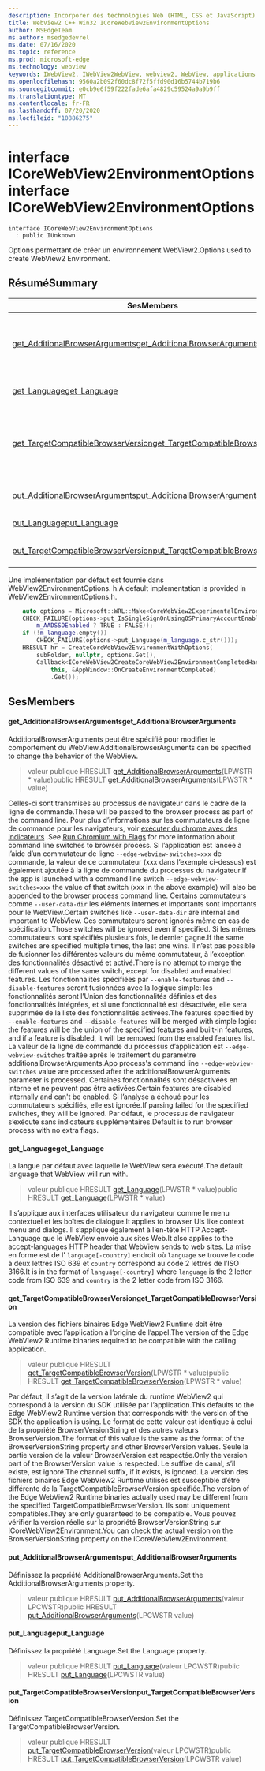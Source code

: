 ```yaml
---
description: Incorporer des technologies Web (HTML, CSS et JavaScript) dans vos applications natives avec le contrôle Microsoft Edge WebView2
title: WebView2 C++ Win32 ICoreWebView2EnvironmentOptions
author: MSEdgeTeam
ms.author: msedgedevrel
ms.date: 07/16/2020
ms.topic: reference
ms.prod: microsoft-edge
ms.technology: webview
keywords: IWebView2, IWebView2WebView, webview2, WebView, applications Win32, Win32, Edge, ICoreWebView2, ICoreWebView2Controller, contrôle de navigateur, html Edge, ICoreWebView2EnvironmentOptions
ms.openlocfilehash: 9560a2b092f60dc8f72f5ffd90d16b5744b719b6
ms.sourcegitcommit: e0cb9e6f59f222fade6afa4829c59524a9a9b9ff
ms.translationtype: MT
ms.contentlocale: fr-FR
ms.lasthandoff: 07/20/2020
ms.locfileid: "10886275"
---
```

# <span data-ttu-id="2339c-104">interface ICoreWebView2EnvironmentOptions</span><span class="sxs-lookup"><span data-stu-id="2339c-104">interface ICoreWebView2EnvironmentOptions</span></span> 

```
interface ICoreWebView2EnvironmentOptions
  : public IUnknown
```

<span data-ttu-id="2339c-105">Options permettant de créer un environnement WebView2.</span><span class="sxs-lookup"><span data-stu-id="2339c-105">Options used to create WebView2 Environment.</span></span>

## <span data-ttu-id="2339c-106">Résumé</span><span class="sxs-lookup"><span data-stu-id="2339c-106">Summary</span></span>

 <span data-ttu-id="2339c-107">Ses</span><span class="sxs-lookup"><span data-stu-id="2339c-107">Members</span></span>                        | <span data-ttu-id="2339c-108">Descriptions</span><span class="sxs-lookup"><span data-stu-id="2339c-108">Descriptions</span></span>
--------------------------------|---------------------------------------------
[<span data-ttu-id="2339c-109">get_AdditionalBrowserArguments</span><span class="sxs-lookup"><span data-stu-id="2339c-109">get_AdditionalBrowserArguments</span></span>](#get_additionalbrowserarguments) | <span data-ttu-id="2339c-110">AdditionalBrowserArguments peut être spécifié pour modifier le comportement du WebView.</span><span class="sxs-lookup"><span data-stu-id="2339c-110">AdditionalBrowserArguments can be specified to change the behavior of the WebView.</span></span>
[<span data-ttu-id="2339c-111">get_Language</span><span class="sxs-lookup"><span data-stu-id="2339c-111">get_Language</span></span>](#get_language) | <span data-ttu-id="2339c-112">La langue par défaut avec laquelle le WebView sera exécuté.</span><span class="sxs-lookup"><span data-stu-id="2339c-112">The default language that WebView will run with.</span></span>
[<span data-ttu-id="2339c-113">get_TargetCompatibleBrowserVersion</span><span class="sxs-lookup"><span data-stu-id="2339c-113">get_TargetCompatibleBrowserVersion</span></span>](#get_targetcompatiblebrowserversion) | <span data-ttu-id="2339c-114">La version des fichiers binaires Edge WebView2 Runtime doit être compatible avec l’application à l’origine de l’appel.</span><span class="sxs-lookup"><span data-stu-id="2339c-114">The version of the Edge WebView2 Runtime binaries required to be compatible with the calling application.</span></span>
[<span data-ttu-id="2339c-115">put_AdditionalBrowserArguments</span><span class="sxs-lookup"><span data-stu-id="2339c-115">put_AdditionalBrowserArguments</span></span>](#put_additionalbrowserarguments) | <span data-ttu-id="2339c-116">Définissez la propriété AdditionalBrowserArguments.</span><span class="sxs-lookup"><span data-stu-id="2339c-116">Set the AdditionalBrowserArguments property.</span></span>
[<span data-ttu-id="2339c-117">put_Language</span><span class="sxs-lookup"><span data-stu-id="2339c-117">put_Language</span></span>](#put_language) | <span data-ttu-id="2339c-118">Définissez la propriété Language.</span><span class="sxs-lookup"><span data-stu-id="2339c-118">Set the Language property.</span></span>
[<span data-ttu-id="2339c-119">put_TargetCompatibleBrowserVersion</span><span class="sxs-lookup"><span data-stu-id="2339c-119">put_TargetCompatibleBrowserVersion</span></span>](#put_targetcompatiblebrowserversion) | <span data-ttu-id="2339c-120">Définissez TargetCompatibleBrowserVersion.</span><span class="sxs-lookup"><span data-stu-id="2339c-120">Set the TargetCompatibleBrowserVersion.</span></span>

<span data-ttu-id="2339c-121">Une implémentation par défaut est fournie dans WebView2EnvironmentOptions. h.</span><span class="sxs-lookup"><span data-stu-id="2339c-121">A default implementation is provided in WebView2EnvironmentOptions.h.</span></span>

```cpp
    auto options = Microsoft::WRL::Make<CoreWebView2ExperimentalEnvironmentOptions>();
    CHECK_FAILURE(options->put_IsSingleSignOnUsingOSPrimaryAccountEnabled(
        m_AADSSOEnabled ? TRUE : FALSE));
    if (!m_language.empty())
        CHECK_FAILURE(options->put_Language(m_language.c_str()));
    HRESULT hr = CreateCoreWebView2EnvironmentWithOptions(
        subFolder, nullptr, options.Get(),
        Callback<ICoreWebView2CreateCoreWebView2EnvironmentCompletedHandler>(
            this, &AppWindow::OnCreateEnvironmentCompleted)
            .Get());
```

## <span data-ttu-id="2339c-122">Ses</span><span class="sxs-lookup"><span data-stu-id="2339c-122">Members</span></span>

#### <span data-ttu-id="2339c-123">get_AdditionalBrowserArguments</span><span class="sxs-lookup"><span data-stu-id="2339c-123">get_AdditionalBrowserArguments</span></span> 

<span data-ttu-id="2339c-124">AdditionalBrowserArguments peut être spécifié pour modifier le comportement du WebView.</span><span class="sxs-lookup"><span data-stu-id="2339c-124">AdditionalBrowserArguments can be specified to change the behavior of the WebView.</span></span>

> <span data-ttu-id="2339c-125">valeur publique HRESULT [get_AdditionalBrowserArguments](#get_additionalbrowserarguments)(LPWSTR \* value)</span><span class="sxs-lookup"><span data-stu-id="2339c-125">public HRESULT [get_AdditionalBrowserArguments](#get_additionalbrowserarguments)(LPWSTR \* value)</span></span>

<span data-ttu-id="2339c-126">Celles-ci sont transmises au processus de navigateur dans le cadre de la ligne de commande.</span><span class="sxs-lookup"><span data-stu-id="2339c-126">These will be passed to the browser process as part of the command line.</span></span> <span data-ttu-id="2339c-127">Pour plus d’informations sur les commutateurs de ligne de commande pour les navigateurs, voir [exécuter du chrome avec des indicateurs](https://aka.ms/RunChromiumWithFlags) .</span><span class="sxs-lookup"><span data-stu-id="2339c-127">See [Run Chromium with Flags](https://aka.ms/RunChromiumWithFlags) for more information about command line switches to browser process.</span></span> <span data-ttu-id="2339c-128">Si l’application est lancée à l’aide d’un commutateur de ligne `--edge-webview-switches=xxx` de commande, la valeur de ce commutateur (xxx dans l’exemple ci-dessus) est également ajoutée à la ligne de commande du processus du navigateur.</span><span class="sxs-lookup"><span data-stu-id="2339c-128">If the app is launched with a command line switch `--edge-webview-switches=xxx` the value of that switch (xxx in the above example) will also be appended to the browser process command line.</span></span> <span data-ttu-id="2339c-129">Certains commutateurs comme `--user-data-dir` les éléments internes et importants sont importants pour le WebView.</span><span class="sxs-lookup"><span data-stu-id="2339c-129">Certain switches like `--user-data-dir` are internal and important to WebView.</span></span> <span data-ttu-id="2339c-130">Ces commutateurs seront ignorés même en cas de spécification.</span><span class="sxs-lookup"><span data-stu-id="2339c-130">Those switches will be ignored even if specified.</span></span> <span data-ttu-id="2339c-131">Si les mêmes commutateurs sont spécifiés plusieurs fois, le dernier gagne.</span><span class="sxs-lookup"><span data-stu-id="2339c-131">If the same switches are specified multiple times, the last one wins.</span></span> <span data-ttu-id="2339c-132">Il n’est pas possible de fusionner les différentes valeurs du même commutateur, à l’exception des fonctionnalités désactivé et activé.</span><span class="sxs-lookup"><span data-stu-id="2339c-132">There is no attempt to merge the different values of the same switch, except for disabled and enabled features.</span></span> <span data-ttu-id="2339c-133">Les fonctionnalités spécifiées par `--enable-features` and `--disable-features` seront fusionnées avec la logique simple: les fonctionnalités seront l’Union des fonctionnalités définies et des fonctionnalités intégrées, et si une fonctionnalité est désactivée, elle sera supprimée de la liste des fonctionnalités activées.</span><span class="sxs-lookup"><span data-stu-id="2339c-133">The features specified by `--enable-features` and `--disable-features` will be merged with simple logic: the features will be the union of the specified features and built-in features, and if a feature is disabled, it will be removed from the enabled features list.</span></span> <span data-ttu-id="2339c-134">La valeur de la ligne de commande du processus d’application est `--edge-webview-switches` traitée après le traitement du paramètre additionalBrowserArguments.</span><span class="sxs-lookup"><span data-stu-id="2339c-134">App process's command line `--edge-webview-switches` value are processed after the additionalBrowserArguments parameter is processed.</span></span> <span data-ttu-id="2339c-135">Certaines fonctionnalités sont désactivées en interne et ne peuvent pas être activées.</span><span class="sxs-lookup"><span data-stu-id="2339c-135">Certain features are disabled internally and can't be enabled.</span></span> <span data-ttu-id="2339c-136">Si l’analyse a échoué pour les commutateurs spécifiés, elle est ignorée.</span><span class="sxs-lookup"><span data-stu-id="2339c-136">If parsing failed for the specified switches, they will be ignored.</span></span> <span data-ttu-id="2339c-137">Par défaut, le processus de navigateur s’exécute sans indicateurs supplémentaires.</span><span class="sxs-lookup"><span data-stu-id="2339c-137">Default is to run browser process with no extra flags.</span></span>

#### <span data-ttu-id="2339c-138">get_Language</span><span class="sxs-lookup"><span data-stu-id="2339c-138">get_Language</span></span> 

<span data-ttu-id="2339c-139">La langue par défaut avec laquelle le WebView sera exécuté.</span><span class="sxs-lookup"><span data-stu-id="2339c-139">The default language that WebView will run with.</span></span>

> <span data-ttu-id="2339c-140">valeur publique HRESULT [get_Language](#get_language)(LPWSTR \* value)</span><span class="sxs-lookup"><span data-stu-id="2339c-140">public HRESULT [get_Language](#get_language)(LPWSTR \* value)</span></span>

<span data-ttu-id="2339c-141">Il s’applique aux interfaces utilisateur du navigateur comme le menu contextuel et les boîtes de dialogue.</span><span class="sxs-lookup"><span data-stu-id="2339c-141">It applies to browser UIs like context menu and dialogs.</span></span> <span data-ttu-id="2339c-142">Il s’applique également à l’en-tête HTTP Accept-Language que le WebView envoie aux sites Web.</span><span class="sxs-lookup"><span data-stu-id="2339c-142">It also applies to the accept-languages HTTP header that WebView sends to web sites.</span></span> <span data-ttu-id="2339c-143">La mise en forme est de l' `language[-country]` endroit où `language` se trouve le code à deux lettres ISO 639 et `country` correspond au code 2 lettres de l’ISO 3166.</span><span class="sxs-lookup"><span data-stu-id="2339c-143">It is in the format of `language[-country]` where `language` is the 2 letter code from ISO 639 and `country` is the 2 letter code from ISO 3166.</span></span>

#### <span data-ttu-id="2339c-144">get_TargetCompatibleBrowserVersion</span><span class="sxs-lookup"><span data-stu-id="2339c-144">get_TargetCompatibleBrowserVersion</span></span> 

<span data-ttu-id="2339c-145">La version des fichiers binaires Edge WebView2 Runtime doit être compatible avec l’application à l’origine de l’appel.</span><span class="sxs-lookup"><span data-stu-id="2339c-145">The version of the Edge WebView2 Runtime binaries required to be compatible with the calling application.</span></span>

> <span data-ttu-id="2339c-146">valeur publique HRESULT [get_TargetCompatibleBrowserVersion](#get_targetcompatiblebrowserversion)(LPWSTR \* value)</span><span class="sxs-lookup"><span data-stu-id="2339c-146">public HRESULT [get_TargetCompatibleBrowserVersion](#get_targetcompatiblebrowserversion)(LPWSTR \* value)</span></span>

<span data-ttu-id="2339c-147">Par défaut, il s’agit de la version latérale du runtime WebView2 qui correspond à la version du SDK utilisée par l’application.</span><span class="sxs-lookup"><span data-stu-id="2339c-147">This defaults to the Edge WebView2 Runtime version that corresponds with the version of the SDK the application is using.</span></span> <span data-ttu-id="2339c-148">Le format de cette valeur est identique à celui de la propriété BrowserVersionString et des autres valeurs BrowserVersion.</span><span class="sxs-lookup"><span data-stu-id="2339c-148">The format of this value is the same as the format of the BrowserVersionString property and other BrowserVersion values.</span></span> <span data-ttu-id="2339c-149">Seule la partie version de la valeur BrowserVersion est respectée.</span><span class="sxs-lookup"><span data-stu-id="2339c-149">Only the version part of the BrowserVersion value is respected.</span></span> <span data-ttu-id="2339c-150">Le suffixe de canal, s’il existe, est ignoré.</span><span class="sxs-lookup"><span data-stu-id="2339c-150">The channel suffix, if it exists, is ignored.</span></span> <span data-ttu-id="2339c-151">La version des fichiers binaires Edge WebView2 Runtime utilisés est susceptible d’être différente de la TargetCompatibleBrowserVersion spécifiée.</span><span class="sxs-lookup"><span data-stu-id="2339c-151">The version of the Edge WebView2 Runtime binaries actually used may be different from the specified TargetCompatibleBrowserVersion.</span></span> <span data-ttu-id="2339c-152">Ils sont uniquement compatibles.</span><span class="sxs-lookup"><span data-stu-id="2339c-152">They are only guaranteed to be compatible.</span></span> <span data-ttu-id="2339c-153">Vous pouvez vérifier la version réelle sur la propriété BrowserVersionString sur ICoreWebView2Environment.</span><span class="sxs-lookup"><span data-stu-id="2339c-153">You can check the actual version on the BrowserVersionString property on the ICoreWebView2Environment.</span></span>

#### <span data-ttu-id="2339c-154">put_AdditionalBrowserArguments</span><span class="sxs-lookup"><span data-stu-id="2339c-154">put_AdditionalBrowserArguments</span></span> 

<span data-ttu-id="2339c-155">Définissez la propriété AdditionalBrowserArguments.</span><span class="sxs-lookup"><span data-stu-id="2339c-155">Set the AdditionalBrowserArguments property.</span></span>

> <span data-ttu-id="2339c-156">valeur publique HRESULT [put_AdditionalBrowserArguments](#put_additionalbrowserarguments)(valeur LPCWSTR)</span><span class="sxs-lookup"><span data-stu-id="2339c-156">public HRESULT [put_AdditionalBrowserArguments](#put_additionalbrowserarguments)(LPCWSTR value)</span></span>

#### <span data-ttu-id="2339c-157">put_Language</span><span class="sxs-lookup"><span data-stu-id="2339c-157">put_Language</span></span> 

<span data-ttu-id="2339c-158">Définissez la propriété Language.</span><span class="sxs-lookup"><span data-stu-id="2339c-158">Set the Language property.</span></span>

> <span data-ttu-id="2339c-159">valeur publique HRESULT [put_Language](#put_language)(valeur LPCWSTR)</span><span class="sxs-lookup"><span data-stu-id="2339c-159">public HRESULT [put_Language](#put_language)(LPCWSTR value)</span></span>

#### <span data-ttu-id="2339c-160">put_TargetCompatibleBrowserVersion</span><span class="sxs-lookup"><span data-stu-id="2339c-160">put_TargetCompatibleBrowserVersion</span></span> 

<span data-ttu-id="2339c-161">Définissez TargetCompatibleBrowserVersion.</span><span class="sxs-lookup"><span data-stu-id="2339c-161">Set the TargetCompatibleBrowserVersion.</span></span>

> <span data-ttu-id="2339c-162">valeur publique HRESULT [put_TargetCompatibleBrowserVersion](#put_targetcompatiblebrowserversion)(valeur LPCWSTR)</span><span class="sxs-lookup"><span data-stu-id="2339c-162">public HRESULT [put_TargetCompatibleBrowserVersion](#put_targetcompatiblebrowserversion)(LPCWSTR value)</span></span>

